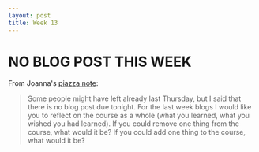 ```yaml
---
layout: post
title: Week 13
---
```


# NO BLOG POST THIS WEEK
From Joanna's [piazza note](https://piazza.com/class/jccbxbx7axjji?cid=69):
> Some people might have left already last Thursday, but I said that there is no blog post due tonight. For the last week blogs I would like you to reflect on the course as a whole (what you learned, what you wished you had learned). If you could remove one thing from the course, what would it be? If you could add one thing to the course, what would it be?
